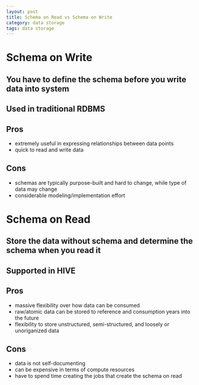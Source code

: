 ```yaml
---
layout: post
title: Schema on Read vs Schema on Write
category: data storage
tags: data storage
---
```


# Schema on Write
## You have to define the schema before you write data into system
## Used in traditional RDBMS
## Pros
- extremely useful in expressing relationships between data points
- quick to read and write data
## Cons
- schemas are typically purpose-built and hard to change, while type of data may change
- considerable modeling/implementation effort

# Schema on Read
## Store the data without schema and determine the schema when you read it
## Supported in HIVE
## Pros
- massive flexibility over how data can be consumed
- raw/atomic data can be stored to reference and consumption years into the future
- flexibility to store unstructured, semi-structured, and loosely or unoriganized data
## Cons
- data is not self-documenting
- can be expensive in terms of compute resources
- have to spend time creating the jobs that create the schema on read
